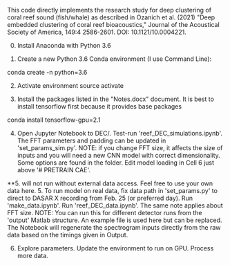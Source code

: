 This code directly implements the research study for deep clustering of coral reef sound (fish/whale) as described in 
Ozanich et al. (2021) "Deep embedded clustering of coral reef bioacoustics," Journal of the Acoustical Society of America, 149:4 2586-2601. DOI: 10.1121/10.0004221.

0. Install Anaconda with Python 3.6

1. Create a new Python 3.6 Conda environment (I use Command Line):

conda create -n <envname> python=3.6

2. Activate environment
source activate <envname>

3. Install the packages listed in the "Notes.docx" document. It is best to install tensorflow first because it provides base packages
 
conda install tensorflow-gpu=2.1

4. Open Jupyter Notebook to DEC/. Test-run 'reef_DEC_simulations.ipynb'. The FFT parameters and padding can be updated in 'set_params_sim.py'. 
NOTE: if you change FFT size, it affects the size of inputs and you will need a new CNN model with correct dimensionality. Some options are found in the folder. Edit model loading in Cell 6 just above '# PRETRAIN CAE'.

 **5. will not run without external data access. Feel free to use your own data here.
5. To run model on real data, fix data path in 'set_params.py' to direct to DASAR X recording from Feb. 25 (or preferred day). Run 'make_data.ipynb'. Run 'reef_DEC_data.ipynb'. The same note applies about FFT size.
NOTE: You can run this for different detector runs from the 'output' Matlab structure. An example file is used here but can be replaced. The Notebook will regenerate the spectrogram inputs directly from the raw data based on the timings given in Output.

6. Explore parameters. Update the environment to run on GPU. Process more data. 
